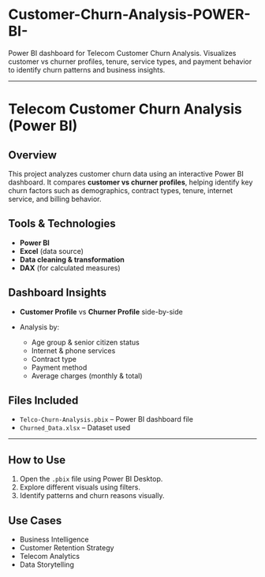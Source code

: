 # Customer-Churn-Analysis-POWER-BI-
Power BI dashboard for Telecom Customer Churn Analysis. Visualizes customer vs churner profiles, tenure, service types, and payment behavior to identify churn patterns and business insights.

---

# Telecom Customer Churn Analysis (Power BI)

## Overview
This project analyzes customer churn data using an interactive Power BI dashboard. It compares **customer vs churner profiles**, helping identify key churn factors such as demographics, contract types, tenure, internet service, and billing behavior.

## Tools & Technologies

* **Power BI**
* **Excel** (data source)
* **Data cleaning & transformation**
* **DAX** (for calculated measures)

## Dashboard Insights

* **Customer Profile** vs **Churner Profile** side-by-side
* Analysis by:

  * Age group & senior citizen status
  * Internet & phone services
  * Contract type
  * Payment method
  * Average charges (monthly & total)

##  Files Included

* `Telco-Churn-Analysis.pbix` – Power BI dashboard file
* `Churned_Data.xlsx` – Dataset used

---

##  How to Use

1. Open the `.pbix` file using Power BI Desktop.
2. Explore different visuals using filters.
3. Identify patterns and churn reasons visually.

##  Use Cases

* Business Intelligence
* Customer Retention Strategy
* Telecom Analytics
* Data Storytelling

